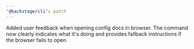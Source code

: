 ```yaml
---
'@backstage/cli': patch
---
```


Added user feedback when opening config docs in browser. The command now clearly indicates what it's doing and provides fallback instructions if the browser fails to open.
